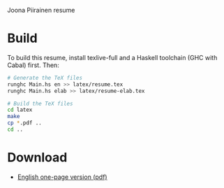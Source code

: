 Joona Piirainen resume

# Build

To build this resume, install texlive-full and a Haskell toolchain (GHC with Cabal) first.
Then:

```bash
# Generate the TeX files
runghc Main.hs en >> latex/resume.tex
runghc Main.hs elab >> latex/resume-elab.tex

# Build the TeX files
cd latex
make
cp *.pdf ..
cd ..
```

# Download

+ [English one-page version (pdf)](./resume.pdf)
